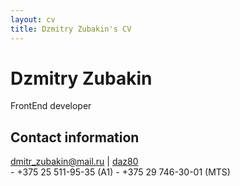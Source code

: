```yaml
---
layout: cv
title: Dzmitry Zubakin's CV
---
```

# Dzmitry Zubakin
FrontEnd developer

## Contact information
<div id="webaddress">
<a href="mailto:dmitr_zubakin@mail.ru">dmitr_zubakin@mail.ru</a>
|
<i class="fa fa-github"></i> <a href="https://github.com/daz80/rsschool-cv/gh-pages/cv.md">daz80</a>
</div>
- +375 25 511-95-35 (A1)
- +375 29 746-30-01 (MTS)

